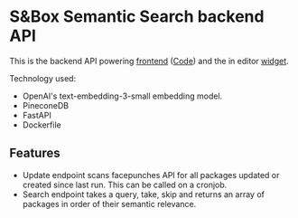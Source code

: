 # S&Box Semantic Search backend API
This is the backend API powering [frontend](https://sbox.semanticsearches.net/) ([Code](https://github.com/OcWebb/sbox-semantic-search-web-frontend)) and the in editor [widget](https://github.com/OcWebb/sbox-semantic-search-browser-widget).

Technology used:
- OpenAI's text-embedding-3-small embedding model.
- PineconeDB
- FastAPI
- Dockerfile

## Features
- Update endpoint scans facepunches API for all packages updated or created since last run. This can be called on a cronjob.
- Search endpoint takes a query, take, skip and returns an array of packages in order of their semantic relevance.
